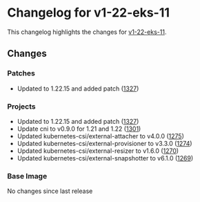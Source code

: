 # Changelog for v1-22-eks-11

This changelog highlights the changes for [v1-22-eks-11](https://github.com/aws/eks-distro/tree/v1-22-eks-11).

## Changes

### Patches
* Updated to 1.22.15 and added patch ([1327](https://github.com/aws/eks-distro/pull/1327))

### Projects
* Updated to 1.22.15 and added patch ([1327](https://github.com/aws/eks-distro/pull/1327))
* Update cni to v0.9.0 for 1.21 and 1.22 ([1301](https://github.com/aws/eks-distro/pull/1301))
* Updated kubernetes-csi/external-attacher to v4.0.0 ([1275](https://github.com/aws/eks-distro/pull/1275))
* Updated kubernetes-csi/external-provisioner to v3.3.0 ([1274](https://github.com/aws/eks-distro/pull/1274))
* Updated kubernetes-csi/external-resizer to v1.6.0 ([1270](https://github.com/aws/eks-distro/pull/1270))
* Updated kubernetes-csi/external-snapshotter to v6.1.0 ([1269](https://github.com/aws/eks-distro/pull/1269))

### Base Image
No changes since last release

